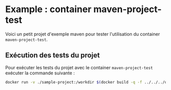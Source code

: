 # Example : container maven-project-test

Voici un petit projet d'exemple maven pour tester l'utilisation du container `maven-project-test`.

## Exécution des tests du projet

Pour exécuter les tests du projet avec le container `maven-project-test` exécuter la commande suivante :

```bash
docker run -v ./sample-project:/workdir $(docker build -q -f ../../../dockerfiles/maven-project-test.Dockerfile .)
```
